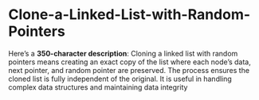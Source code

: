 # Clone-a-Linked-List-with-Random-Pointers
Here’s a **350-character description**:  Cloning a linked list with random pointers means creating an exact copy of the list where each node’s data, next pointer, and random pointer are preserved. The process ensures the cloned list is fully independent of the original. It is useful in handling complex data structures and maintaining data integrity
